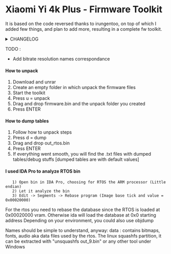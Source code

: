 # Xiaomi Yi 4k Plus - Firmware Toolkit


It is based on the code reversed thanks to irungentoo, on top of which I added few things, and plan to add more, resulting in a complete fw toolkit.

<details>
  <summary>CHANGELOG</summary><p>

* [v1.2] Added internal function names dump

* [v1.1] Tested on Windows with VS 2015 -> should compile for any VS version/Windows version
* [v1.1] Added simple console GUI
* [v1.1] Added drag and drop support -> no more command line
* [v1.1] Added proper names to unpacked binaries
* [v1.1] Tested on 1.2.14/17 Beta and latest 1.3.11 Official Fw
* [v1.1] Added finding and dumping bitrate tables automatically
* [v1.1] Automatically dump the correct addresses taking into account the RTOS vram base of 0x20000

</p></details>




TODO : 
* Add bitrate resolution names correspondance


#### How to unpack
1) Download and unrar
2) Create an empty folder in which unpack the firmware files
3) Start the toolkit
4) Press u = unpack
5) Drag and drop firmware.bin and the unpack folder you created
6) Press ENTER

#### How to dump tables
1) Follow how to unpack steps
2) Press d = dump
3) Drag and drop out_rtos.bin
4) Press ENTER
5) If everything went smooth, you will find the .txt files with dumped tables/debug stuffs [dumped tables are with default values]




#### I used IDA Pro to analyze RTOS bin

	   1) Open bin in IDA Pro, choosing for RTOS the ARM processor (Little endian)
	   2) Let it analyze the bin
	   3) Edit -> Segments -> Rebase program (Image base tick and value = 0x00020000)


For the rtos you need to rebase the database since the RTOS is loaded at 0x00020000 vram. Otherwise ida will load the database at 0x0 starting address
Depending on your environment, you could also use objdump


Names should be simple to understand, anyway:
data : contains bitmaps, fonts, audio aka data files used by the rtos.
The linux squashfs partition, it can be extracted with "unsquashfs out_9.bin" or any other tool under Windows
